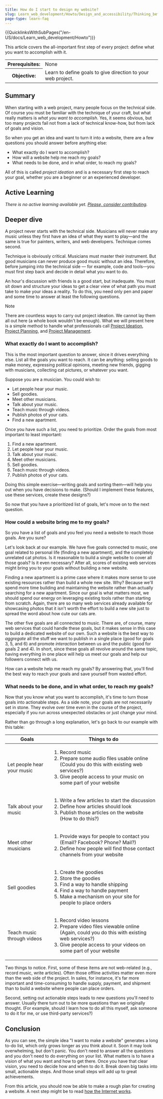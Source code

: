 ```yaml
---
title: How do I start to design my website?
slug: Learn_web_development/Howto/Design_and_accessibility/Thinking_before_coding
page-type: learn-faq
---
```


{{QuicklinksWithSubPages("/en-US/docs/Learn_web_development/Howto")}}

This article covers the all-important first step of every project: define what you want to accomplish with it.

<table>
  <tbody>
    <tr>
      <th scope="row">Prerequisites:</th>
      <td>None</td>
    </tr>
    <tr>
      <th scope="row">Objective:</th>
      <td>Learn to define goals to give direction to your web project.</td>
    </tr>
  </tbody>
</table>

## Summary

When starting with a web project, many people focus on the technical side. Of course you must be familiar with the technique of your craft, but what really matters is _what you want to accomplish_. Yes, it seems obvious, but too many projects fail not from a lack of technical know-how, but from lack of goals and vision.

So when you get an idea and want to turn it into a website, there are a few questions you should answer before anything else:

- What exactly do I want to accomplish?
- How will a website help me reach my goals?
- What needs to be done, and in what order, to reach my goals?

All of this is called _project ideation_ and is a necessary first step to reach your goal, whether you are a beginner or an experienced developer.

## Active Learning

_There is no active learning available yet. [Please, consider contributing](/en-US/docs/MDN/Community/Getting_started)._

## Deeper dive

A project never starts with the technical side. Musicians will never make any music unless they first have an idea of what they want to play—and the same is true for painters, writers, and web developers. Technique comes second.

Technique is obviously critical. Musicians must master their instrument. But good musicians can never produce good music without an idea. Therefore, before jumping into the technical side — for example, code and tools—you must first step back and decide in detail what you want to do.

An hour's discussion with friends is a good start, but inadequate. You must sit down and structure your ideas to get a clear view of what path you must take to make your ideas a reality. To do this, you need only pen and paper and some time to answer at least the following questions.

> [!NOTE]
> There are countless ways to carry out project ideation. We cannot lay them all out here (a whole book wouldn't be enough). What we will present here is a simple method to handle what professionals call [Project Ideation](<https://en.wikipedia.org/wiki/Ideation_(idea_generation)>), [Project Planning](https://en.wikipedia.org/wiki/Project_planning), and [Project Management](https://en.wikipedia.org/wiki/Project_management).

### What exactly do I want to accomplish?

This is the most important question to answer, since it drives everything else. List all the goals you want to reach. It can be anything: selling goods to make money, expressing political opinions, meeting new friends, gigging with musicians, collecting cat pictures, or whatever you want.

Suppose you are a musician. You could wish to:

- Let people hear your music.
- Sell goodies.
- Meet other musicians.
- Talk about your music.
- Teach music through videos.
- Publish photos of your cats.
- Find a new apartment.

Once you have such a list, you need to prioritize. Order the goals from most important to least important:

1. Find a new apartment.
2. Let people hear your music.
3. Talk about your music.
4. Meet other musicians.
5. Sell goodies.
6. Teach music through videos.
7. Publish photos of your cats.

Doing this simple exercise—writing goals and sorting them—will help you out when you have decisions to make. (Should I implement these features, use these services, create these designs?)

So now that you have a prioritized list of goals, let's move on to the next question.

### How could a website bring me to my goals?

So you have a list of goals and you feel you need a website to reach those goals. Are you sure?

Let's look back at our example. We have five goals connected to music, one goal related to personal life (finding a new apartment), and the completely unrelated cat photos. Is it reasonable to build a single website to cover all those goals? Is it even necessary? After all, scores of existing web services might bring you to your goals without building a new website.

Finding a new apartment is a prime case where it makes more sense to use existing resources rather than build a whole new site. Why? Because we'll spend more time building and maintaining the website rather than actually searching for a new apartment. Since our goal is what matters most, we should spend our energy on leveraging existing tools rather than starting from scratch. Again, there are so many web services already available for showcasing photos that it isn't worth the effort to build a new site just to spread the word about how cute our cats are.

The other five goals are all connected to music. There are, of course, many web services that could handle these goals, but it makes sense in this case to build a dedicated website of our own. Such a website is the best way to _aggregate_ all the stuff we want to publish in a single place (good for goals 3, 5, and 6) and promote _interaction_ between us and the public (good for goals 2 and 4). In short, since these goals all revolve around the same topic, having everything in one place will help us meet our goals and help our followers connect with us.

How can a website help me reach my goals? By answering that, you'll find the best way to reach your goals and save yourself from wasted effort.

### What needs to be done, and in what order, to reach my goals?

Now that you know what you want to accomplish, it's time to turn those goals into actionable steps. As a side note, your goals are not necessarily set in stone. They evolve over time even in the course of the project, especially if you run across unexpected obstacles or just change your mind.

Rather than go through a long explanation, let's go back to our example with this table:

<table class="standard-table">
  <thead>
    <tr>
      <th scope="col">Goals</th>
      <th scope="col">Things to do</th>
    </tr>
  </thead>
  <tbody>
    <tr>
      <td>Let people hear your music</td>
      <td>
        <ol>
          <li>Record music</li>
          <li>
            Prepare some audio files usable online (Could you do this with
            existing web services?)
          </li>
          <li>Give people access to your music on some part of your website</li>
        </ol>
      </td>
    </tr>
    <tr>
      <td>Talk about your music</td>
      <td>
        <ol>
          <li>Write a few articles to start the discussion</li>
          <li>Define how articles should look</li>
          <li>Publish those articles on the website (How to do this?)</li>
        </ol>
      </td>
    </tr>
    <tr>
      <td>Meet other musicians</td>
      <td>
        <ol>
          <li>
            Provide ways for people to contact you (Email? Facebook? Phone?
            Mail?)
          </li>
          <li>
            Define how people will find those contact channels from your website
          </li>
        </ol>
      </td>
    </tr>
    <tr>
      <td>Sell goodies</td>
      <td>
        <ol>
          <li>Create the goodies</li>
          <li>Store the goodies</li>
          <li>Find a way to handle shipping</li>
          <li>Find a way to handle payment</li>
          <li>Make a mechanism on your site for people to place orders</li>
        </ol>
      </td>
    </tr>
    <tr>
      <td>Teach music through videos</td>
      <td>
        <ol>
          <li>Record video lessons</li>
          <li>
            Prepare video files viewable online (Again, could you do this with
            existing web services?)
          </li>
          <li>
            Give people access to your videos on some part of your website
          </li>
        </ol>
      </td>
    </tr>
  </tbody>
</table>

Two things to notice. First, some of these items are not web-related (e.g., record music, write articles). Often those offline activities matter even more than the web side of the project. In sales, for instance, it's far more important and time-consuming to handle supply, payment, and shipment than to build a website where people can place orders.

Second, setting out actionable steps leads to new questions you'll need to answer. Usually there turn out to be more questions than we originally thought. (For example, should I learn how to do all this myself, ask someone to do it for me, or use third-party services?)

## Conclusion

As you can see, the simple idea "I want to make a website" generates a long to-do list, which only grows longer as you think about it. Soon it may look overwhelming, but don't panic. You don't need to answer all the questions and you don't need to do everything on your list. What matters is to have a vision of what you want and how to get there. Once you have that clear vision, you need to decide how and when to do it. Break down big tasks into small, actionable steps. And those small steps will add up to great achievements.

From this article, you should now be able to make a rough plan for creating a website. A next step might be to read [how the Internet works](/en-US/docs/Learn_web_development/Howto/Web_mechanics/How_does_the_Internet_work).

